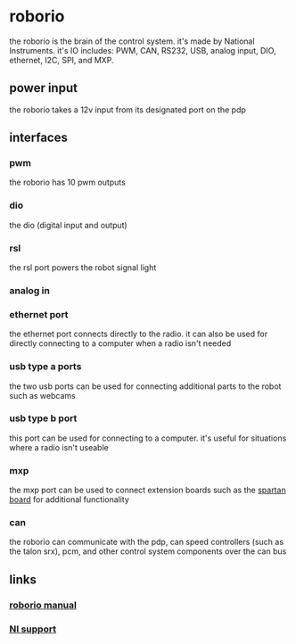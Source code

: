 # roborio

the roborio is the brain of the control system. it's made by National Instruments. it's IO includes: PWM, CAN, RS232, USB, analog input, DIO, ethernet, I2C, SPI, and MXP.

## power input

the roborio takes a 12v input from its designated port on the pdp

## interfaces

### pwm

the roborio has 10 pwm outputs

### dio

the dio (digital input and output)

### rsl

the rsl port powers the robot signal light

### analog in


### ethernet port

the ethernet port connects directly to the radio. it can also be used for directly connecting to a computer when a radio isn't needed

### usb type a ports

the two usb ports can be used for connecting additional parts to the robot such as webcams

### usb type b port

this port can be used for connecting to a computer. it's useful for situations where a radio isn't useable 

### mxp 

the mxp port can be used to connect extension boards such as the [spartan board](http://www.wcproducts.net/WCP-0045) for additional functionality

### can

the roborio can communicate with the pdp, can speed controllers (such as the talon srx), pcm, and other control system components over the can bus

## links

### [roborio manual](tp://www.ni.com/pdf/manuals/374474a.pd)
### [NI support](http://www.ni.com/en-us/support/model.roborio.html)